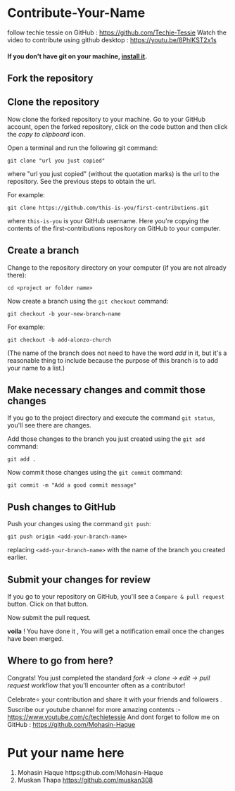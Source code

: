 # Contribute-Your-Name



follow techie tessie on GitHub  :   https://github.com/Techie-Tessie
Watch the video to contribute using github desktop : https://youtu.be/8PhlKST2x1s



#### If you don't have git on your machine, [install it](https://help.github.com/articles/set-up-git/).


## Fork the repository

## Clone the repository

Now clone the forked repository to your machine. Go to your GitHub account, open the forked repository, click on the code button and then click the _copy to clipboard_ icon.

Open a terminal and run the following git command:

```
git clone "url you just copied"
```

where "url you just copied" (without the quotation marks) is the url to the repository. See the previous steps to obtain the url.


For example:

```
git clone https://github.com/this-is-you/first-contributions.git
```

where `this-is-you` is your GitHub username. Here you're copying the contents of the first-contributions repository on GitHub to your computer.

## Create a branch

Change to the repository directory on your computer (if you are not already there):

```
cd <project or folder name>
```

Now create a branch using the `git checkout` command:

```
git checkout -b your-new-branch-name
```

For example:

```
git checkout -b add-alonzo-church
```

(The name of the branch does not need to have the word _add_ in it, but it's a reasonable thing to include because the purpose of this branch is to add your name to a list.)

## Make necessary changes and commit those changes

If you go to the project directory and execute the command `git status`, you'll see there are changes.

Add those changes to the branch you just created using the `git add` command:

```
git add .
```

Now commit those changes using the `git commit` command:

```
git commit -m "Add a good commit message"
```

## Push changes to GitHub

Push your changes using the command `git push`:

```
git push origin <add-your-branch-name>
```

replacing `<add-your-branch-name>` with the name of the branch you created earlier.

## Submit your changes for review

If you go to your repository on GitHub, you'll see a `Compare & pull request` button. Click on that button.

Now submit the pull request.


**voila** ! You have done it , You will get a notification email once the changes have been merged.

## Where to go from here?

Congrats! You just completed the standard _fork -> clone -> edit -> pull request_ workflow that you'll encounter often as a contributor!

Celebrate⭐ your contribution and share it with your friends and followers .
Suscribe our youtube channel for more amazing contents :- https://www.youtube.com/c/techietessie
And dont forget to follow me on GitHub  :   https://github.com/Mohasin-Haque

# Put your name here


1. Mohasin Haque   https:github.com/Mohasin-Haque
2. Muskan Thapa  https://github.com/muskan308

